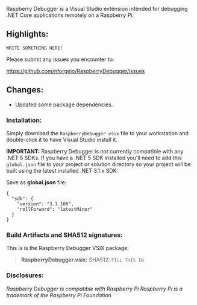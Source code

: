 Raspberry Debugger is a Visual Studio extension intended for debugging .NET Core applications remotely on a Raspberry Pi.

## Highlights:

`WRITE SOMETHING HERE!`

Please submit any issues you encounter to:

https://github.com/nforgeio/RaspberryDebugger/issues

## Changes:

* Updated some package dependencies.

### Installation:

Simply download the `RaspberryDebugger.vsix` file to your workstation and double-click it to have Visual Studio install it.

**IMPORTANT:** Raspberry Debugger is not currently compatible with any .NET 5 SDKs.  If you have a .NET 5 SDK installed you'll need to add this `global.json` file to your project or solution directory so your project will be built using the latest installed .NET 3.1.x SDK:

Save as **global.json** file:
```
{
  "sdk": {
    "version": "3.1.100",
	"rollForward": "latestMinor"
  }
}
```

### Build Artifacts and SHA512 signatures:

This is is the Raspberry Debugger VSIX package:

> **RaspberryDebugger.vsix:**
> SHA512: `FILL THIS IN`

### Disclosures:

*Raspberry Debugger is compatible with Raspberry Pi*
*Raspberry Pi is a trademark of the Raspberry Pi Foundation*
